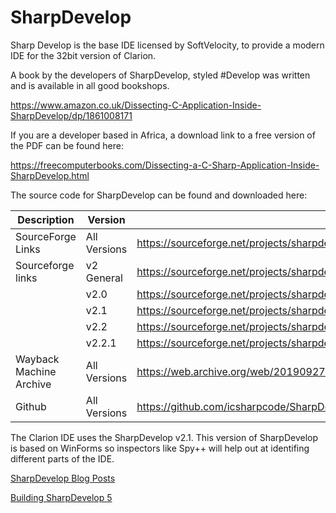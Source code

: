 # SharpDevelop

Sharp Develop is the base IDE licensed by SoftVelocity, to provide a modern IDE for the 32bit version of Clarion.

A book by the developers of SharpDevelop, styled #Develop was written and is available in all good bookshops.

https://www.amazon.co.uk/Dissecting-C-Application-Inside-SharpDevelop/dp/1861008171

If you are a developer based in Africa, a download link to a free version of the PDF can be found here:

https://freecomputerbooks.com/Dissecting-a-C-Sharp-Application-Inside-SharpDevelop.html

The source code for SharpDevelop can be found and downloaded here:

| Description | Version | Download Link |
| --- | --- | --- |
| SourceForge Links | All Versions | https://sourceforge.net/projects/sharpdevelop/files/ |
| Sourceforge links| v2 General | https://sourceforge.net/projects/sharpdevelop/files/SharpDevelop%202.x/ |
| | v2.0 | https://sourceforge.net/projects/sharpdevelop/files/SharpDevelop%202.x/2.0/ |
| | v2.1 | https://sourceforge.net/projects/sharpdevelop/files/SharpDevelop%202.x/2.1/ |
| | v2.2 | https://sourceforge.net/projects/sharpdevelop/files/SharpDevelop%202.x/2.2/ |
| | v2.2.1 | https://sourceforge.net/projects/sharpdevelop/files/SharpDevelop%202.x/2.2.1/ |
| Wayback Machine Archive | All Versions | https://web.archive.org/web/20190927212213/http://www.icsharpcode.net/OpenSource/SD/Download/Default.aspx |
| Github | All Versions | https://github.com/icsharpcode/SharpDevelop/releases |


The Clarion IDE uses the SharpDevelop v2.1. This version of SharpDevelop is based on WinForms so inspectors like Spy++ will help out at identifing different parts of the IDE.

[SharpDevelop Blog Posts](https://web.archive.org/web/20170825124252/http://community.sharpdevelop.net:80/blogs)

[Building SharpDevelop 5](https://web.archive.org/web/20141008185005/http://community.sharpdevelop.net/blogs/christophwille/archive/2014/05/05/building-sharpdevelop-5.aspx)



